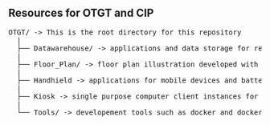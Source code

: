 ## Resources for OTGT and CIP

<pre>
OTGT/ -> This is the root directory for this repository
  |
  ├── Datawarehouse/ -> applications and data storage for retail
  |
  ├── Floor_Plan/ -> floor plan illustration developed with Ink Scape
  |
  ├── Handhield -> applications for mobile devices and battery equipped Raspberry Pi etc.
  |
  ├── Kiosk -> single purpose computer client instances for various tasks
  |
  └── Tools/ -> developement tools such as docker and docker-compose scripts
</pre>
